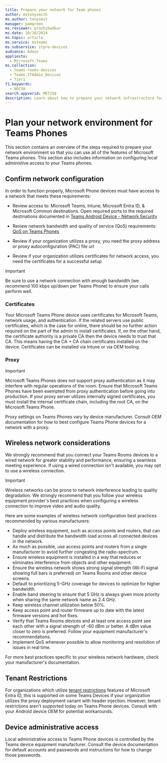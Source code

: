 ```yaml
---
title: Prepare your network for Team phones
author: mstonysmith
ms.author: tonysmit
manager: pamgreen
ms.reviewer: prashibadkur
ms.date: 10/16/2024
ms.topic: article
ms.service: msteams
ms.subservice: itpro-devices
audience: Admin
appliesto: 
  - Microsoft Teams
ms.collection: 
  - teams-rooms-devices
  - Teams_ITAdmin_Devices
  - Tier1
f1.keywords: 
  - NOCSH
search.appverid: MET150
description: Learn about how to prepare your network infrastructure for deploying Microsoft Teams phones so that you can take advantage of all of the available features.
---
```


# Plan your network environment for Teams Phones

This section contains an overview of the steps required to prepare your network environment so that you can use all of the features of Microsoft Teams phones. This section also includes information on configuring local administive access to your Teams phones.
  
## Confirm network configuration

In order to function properly, Microsoft Phone devices must have access to a network that meets these requirements:
  
- Review access to: Microsoft Teams, Intune, Microsoft Entra ID, & Microsoft Common destinations. Open required ports to the required destinations documented in [Teams Android Device - Network Security](/microsoftteams/rooms/security?tabs=Android#network-security)

- Review network bandwidth and quality of service (QoS) requirements: [QoS on Teams Phones](/microsoftteams/devices/qos-on-teams-phones)

- Review if your organization utilizes a proxy, you need the proxy address or proxy autoconfiguration (PAC) file url

- Review if your organization utilizes certificates for network access, you need the certificates for a successful setup

> [!IMPORTANT]
> Be sure to use a network connection with enough bandwidth (we recommend 100 kbps up/down per Teams Phone) to ensure your calls perform well.

### Certificates

Your Microsoft Teams Phone device uses certificates for Microsoft Teams, network usage, and authentication. If the related servers use public certificates, which is the case for online, there should be no further action required on the part of the admin to install certificates. If, on the other hand, the certificate authority is a private CA then the device needs to trust that CA. This means having the CA + CA chain certificates installed on the device. Certificates can be installed via Intune or via OEM tooling.

### Proxy

> [!IMPORTANT]
> Microsoft Teams Phones does not support proxy authentication as it may interfere with regular operations of the room. Ensure that Microsoft Teams Phones have been exempted from proxy authentication before going into production. If your proxy server utilizes internally signed certificates, you must install the internal certificate chain, including the root CA, on the Microsoft Teams Phone.

Proxy settings on Teams Phones vary by device manufacturer. Consult OEM documentation for how to best configure Teams Phone devices for a network with a proxy.

## Wireless network considerations

We strongly recommend that you connect your Teams Rooms devices to a wired network for greater stability and performance, ensuring a seamless meeting experience. If using a wired connection isn't available, you may opt to use a wireless connection.

> [!IMPORTANT]
> Wireless networks can be prone to network interference leading to quality degradation. We strongly recommend that you follow your wireless equipment provider's best practices when configuring a wireless connection to improve video and audio quality.

Here are some examples of wireless network configuration best practices recommended by various manufacturers:

- Deploy wireless equipment, such as access points and routers, that can handle and distribute the bandwidth load across all connected devices in the network.
- As much as possible, use access points and routers from a single manufacturer to avoid further congesting the radio-spectrum.
- Ensure wireless equipment is installed in a way that reduces or eliminates interference from objects and other equipment.
- Ensure the wireless network shows strong signal strength (Wi-Fi signal showing full bars is preferred) on Teams Rooms and other device screens.
- Default to prioritizing 5-GHz coverage for devices to optimize for higher bandwidth.
- Enable band steering to ensure that 5 GHz is always given more priority when sharing the same network name as 2.4 GHz.
- Keep wireless channel utilization below 50%.
- Keep access point and router firmware up to date with the latest firmware versions and hot fixes.
- Verify that Teams Rooms devices and at least one access point see each other with a signal strength of -60 dBm or better. A dBm value closer to zero is preferred. Follow your equipment manufacturer's recommendations.
- Implement QoS whenever possible to allow monitoring and resolution of issues in real time.

For more best practices specific to your wireless network hardware, check your manufacturer's documentation.

## Tenant Restrictions

For organizations which utilize [tenant restrictions](/entra/identity/enterprise-apps/tenant-restrictions) features of Microsoft Entra ID, this is supported on some Teams Devices if your organization utilizes the proxy deployment variant with header injection. However, tenant restrictions aren't supported today on Teams Phone devices. Consult with your Android device OEM for potential workarounds.

## Device administrative access

Local administrative access to Teams Phone devices is controlled by the Teams device equipment manufacturer. Consult the device documentation for default accounts and passwords and instructions for how to change those passwords.
